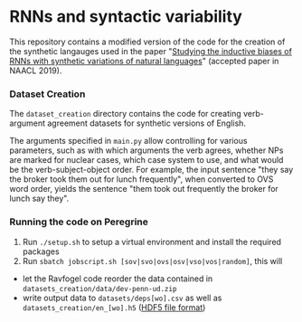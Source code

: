 # RNNs and syntactic variability

This repository contains a modified version of the code for the creation of the synthetic langauges used in the paper "[Studying the inductive biases of RNNs
with synthetic variations of natural languages](https://arxiv.org/abs/1903.06400)" (accepted paper in NAACL 2019).

### Dataset Creation

The `dataset_creation` directory contains the code for creating verb-argument agreement datasets for synthetic versions of English.

The arguments specified in `main.py` allow controlling for various parameters, such as with which arguments the verb agrees, whether NPs are marked for nuclear cases, which case system to use, and what would be the verb-subject-object order. For example, the input sentence "they say the broker took them out for lunch frequently", when converted to OVS word order, yields the sentence "them took out frequently the broker for lunch say they".

### Running the code on Peregrine

1. Run `./setup.sh` to setup a virtual environment and install the required packages
2. Run `sbatch jobscript.sh [sov|svo|ovs|osv|vso|vos|random]`, this will
  * let the Ravfogel code reorder the data contained in `datasets_creation/data/dev-penn-ud.zip`
  * write output data to `datasets/deps[wo].csv` as well as `datasets_creation/en_[wo].h5` ([HDF5 file format](https://pandas.pydata.org/pandas-docs/stable/user_guide/io.html#io-hdf5))
